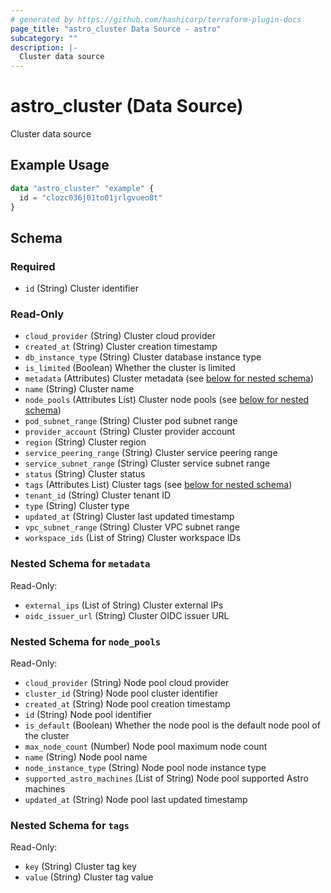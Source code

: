 ```yaml
---
# generated by https://github.com/hashicorp/terraform-plugin-docs
page_title: "astro_cluster Data Source - astro"
subcategory: ""
description: |-
  Cluster data source
---
```


# astro_cluster (Data Source)

Cluster data source

## Example Usage

```terraform
data "astro_cluster" "example" {
  id = "clozc036j01to01jrlgvueo8t"
}
```

<!-- schema generated by tfplugindocs -->
## Schema

### Required

- `id` (String) Cluster identifier

### Read-Only

- `cloud_provider` (String) Cluster cloud provider
- `created_at` (String) Cluster creation timestamp
- `db_instance_type` (String) Cluster database instance type
- `is_limited` (Boolean) Whether the cluster is limited
- `metadata` (Attributes) Cluster metadata (see [below for nested schema](#nestedatt--metadata))
- `name` (String) Cluster name
- `node_pools` (Attributes List) Cluster node pools (see [below for nested schema](#nestedatt--node_pools))
- `pod_subnet_range` (String) Cluster pod subnet range
- `provider_account` (String) Cluster provider account
- `region` (String) Cluster region
- `service_peering_range` (String) Cluster service peering range
- `service_subnet_range` (String) Cluster service subnet range
- `status` (String) Cluster status
- `tags` (Attributes List) Cluster tags (see [below for nested schema](#nestedatt--tags))
- `tenant_id` (String) Cluster tenant ID
- `type` (String) Cluster type
- `updated_at` (String) Cluster last updated timestamp
- `vpc_subnet_range` (String) Cluster VPC subnet range
- `workspace_ids` (List of String) Cluster workspace IDs

<a id="nestedatt--metadata"></a>
### Nested Schema for `metadata`

Read-Only:

- `external_ips` (List of String) Cluster external IPs
- `oidc_issuer_url` (String) Cluster OIDC issuer URL


<a id="nestedatt--node_pools"></a>
### Nested Schema for `node_pools`

Read-Only:

- `cloud_provider` (String) Node pool cloud provider
- `cluster_id` (String) Node pool cluster identifier
- `created_at` (String) Node pool creation timestamp
- `id` (String) Node pool identifier
- `is_default` (Boolean) Whether the node pool is the default node pool of the cluster
- `max_node_count` (Number) Node pool maximum node count
- `name` (String) Node pool name
- `node_instance_type` (String) Node pool node instance type
- `supported_astro_machines` (List of String) Node pool supported Astro machines
- `updated_at` (String) Node pool last updated timestamp


<a id="nestedatt--tags"></a>
### Nested Schema for `tags`

Read-Only:

- `key` (String) Cluster tag key
- `value` (String) Cluster tag value
